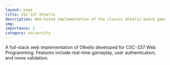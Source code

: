 ```yaml
---
layout: page
title: CSC-337 Othello
description: Web-based implementation of the classic Othello board game
img: 
importance: 2
category: university
---
```


A full-stack web implementation of Othello developed for CSC-337 Web Programming. Features include real-time gameplay, user authentication, and move validation.
